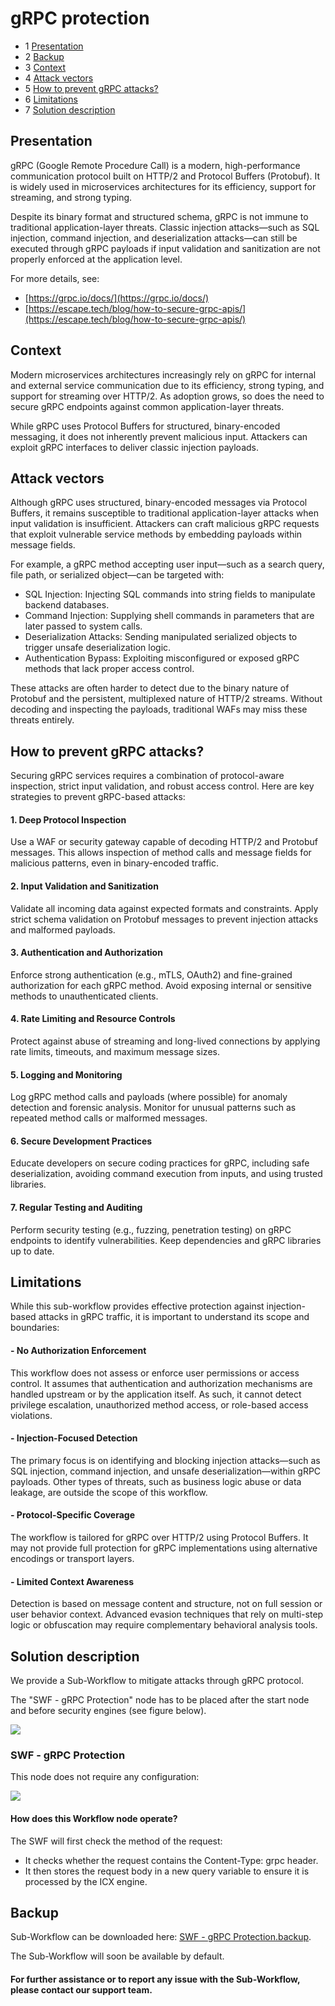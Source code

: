 gRPC protection
=====================================

* 1 [Presentation](#presentation)
* 2 [Backup](#backup)
* 3 [Context](#context)
* 4 [Attack vectors](#attack-vectors)
* 5 [How to prevent gRPC attacks?](#how-to-prevent-grpc-attacks)
* 6 [Limitations](#limitations)
* 7 [Solution description](#solution-description)


Presentation
------------

gRPC (Google Remote Procedure Call) is a modern, high-performance communication protocol built on HTTP/2 and Protocol Buffers (Protobuf). It is widely used in microservices architectures for its efficiency, support for streaming, and strong typing.

Despite its binary format and structured schema, gRPC is not immune to traditional application-layer threats. Classic injection attacks—such as SQL injection, command injection, and deserialization attacks—can still be executed through gRPC payloads if input validation and sanitization are not properly enforced at the application level.

For more details, see:

*   [https://grpc.io/docs/](https://grpc.io/docs/)
*   [https://escape.tech/blog/how-to-secure-grpc-apis/](https://escape.tech/blog/how-to-secure-grpc-apis/)

Context
-------

Modern microservices architectures increasingly rely on gRPC for internal and external service communication due to its efficiency, strong typing, and support for streaming over HTTP/2. As adoption grows, so does the need to secure gRPC endpoints against common application-layer threats.

While gRPC uses Protocol Buffers for structured, binary-encoded messaging, it does not inherently prevent malicious input. Attackers can exploit gRPC interfaces to deliver classic injection payloads.

Attack vectors
--------------

Although gRPC uses structured, binary-encoded messages via Protocol Buffers, it remains susceptible to traditional application-layer attacks when input validation is insufficient. Attackers can craft malicious gRPC requests that exploit vulnerable service methods by embedding payloads within message fields.

For example, a gRPC method accepting user input—such as a search query, file path, or serialized object—can be targeted with:

*   SQL Injection: Injecting SQL commands into string fields to manipulate backend databases.
*   Command Injection: Supplying shell commands in parameters that are later passed to system calls.
*   Deserialization Attacks: Sending manipulated serialized objects to trigger unsafe deserialization logic.
*   Authentication Bypass: Exploiting misconfigured or exposed gRPC methods that lack proper access control.

These attacks are often harder to detect due to the binary nature of Protobuf and the persistent, multiplexed nature of HTTP/2 streams. Without decoding and inspecting the payloads, traditional WAFs may miss these threats entirely.

How to prevent gRPC attacks?
----------------------------

Securing gRPC services requires a combination of protocol-aware inspection, strict input validation, and robust access control. Here are key strategies to prevent gRPC-based attacks:

####   1. Deep Protocol Inspection

Use a WAF or security gateway capable of decoding HTTP/2 and Protobuf messages. This allows inspection of method calls and message fields for malicious patterns, even in binary-encoded traffic.

####   2. Input Validation and Sanitization

Validate all incoming data against expected formats and constraints. Apply strict schema validation on Protobuf messages to prevent injection attacks and malformed payloads.

####   3. Authentication and Authorization

Enforce strong authentication (e.g., mTLS, OAuth2) and fine-grained authorization for each gRPC method. Avoid exposing internal or sensitive methods to unauthenticated clients.

####   4. Rate Limiting and Resource Controls

Protect against abuse of streaming and long-lived connections by applying rate limits, timeouts, and maximum message sizes.

####   5. Logging and Monitoring

Log gRPC method calls and payloads (where possible) for anomaly detection and forensic analysis. Monitor for unusual patterns such as repeated method calls or malformed messages.

####   6. Secure Development Practices

Educate developers on secure coding practices for gRPC, including safe deserialization, avoiding command execution from inputs, and using trusted libraries.

####   7. Regular Testing and Auditing

Perform security testing (e.g., fuzzing, penetration testing) on gRPC endpoints to identify vulnerabilities. Keep dependencies and gRPC libraries up to date.

Limitations
-----------

While this sub-workflow provides effective protection against injection-based attacks in gRPC traffic, it is important to understand its scope and boundaries:

####   - No Authorization Enforcement

This workflow does not assess or enforce user permissions or access control. It assumes that authentication and authorization mechanisms are handled upstream or by the application itself. As such, it cannot detect privilege escalation, unauthorized method access, or role-based access violations.

####   - Injection-Focused Detection

The primary focus is on identifying and blocking injection attacks—such as SQL injection, command injection, and unsafe deserialization—within gRPC payloads. Other types of threats, such as business logic abuse or data leakage, are outside the scope of this workflow.

####   - Protocol-Specific Coverage

The workflow is tailored for gRPC over HTTP/2 using Protocol Buffers. It may not provide full protection for gRPC implementations using alternative encodings or transport layers.

####   - Limited Context Awareness

Detection is based on message content and structure, not on full session or user behavior context. Advanced evasion techniques that rely on multi-step logic or obfuscation may require complementary behavioral analysis tools.

Solution description
--------------------------

We provide a Sub-Workflow to mitigate attacks through gRPC protocol.

The "SWF - gRPC Protection" node has to be placed after the start node and before security engines (see figure below).

![](./attachments/grpc-workflow.jpg)

### SWF - gRPC Protection

This node does not require any configuration:

![](./attachments/swf-grpc-protection.jpg)

#### How does this Workflow node operate?

The SWF will first check the method of the request:

*   It checks whether the request contains the Content-Type: grpc header.
*   It then stores the request body in a new query variable to ensure it is processed by the ICX engine.

Backup
------

Sub-Workflow can be downloaded here: [SWF - gRPC Protection.backup](./backup/SWF%20-%20gRPC.backup).

The Sub-Workflow will soon be available by default.

#### For further assistance or to report any issue with the Sub-Workflow, please contact our support team.